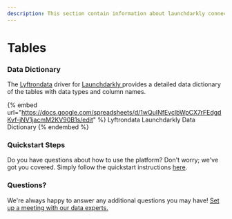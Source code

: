 ```yaml
---
description: This section contain information about launchdarkly connector tables information
---
```


# Tables

### Data Dictionary

The [Lyftrondata](https://www.lyftrondata.com/) driver for [Launchdarkly](https://www.lyftrondata.com/integration/sales-analytics/launch-darkly//)[ ](https://www.lyftrondata.com/integration/launchdarkly/)provides a detailed data dictionary of the tables with data types and column names.

{% embed url="https://docs.google.com/spreadsheets/d/1wQuINfEvclbWpCX7rFEdgdKvf-jNV1jacmM2KV90B1s/edit" %}
Lyftrondata Launchdarkly Data Dictionary
{% endembed %}

### Quickstart Steps

Do you have questions about how to use the platform? Don't worry; we've got you covered. Simply follow the quickstart instructions [here](../README.md).

### Questions? <a href="#questions" id="questions"></a>

We're always happy to answer any additional questions you may have! [Set up a meeting with our data experts.](https://www.lyftrondata.com/book-a-meeting/)

